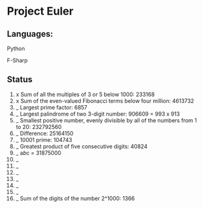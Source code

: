# Project Euler

## Languages:

Python

F-Sharp

## Status

1. x Sum of all the multiples of 3 or 5 below 1000: 233168
2. x Sum of the even-valued Fibonacci terms below four million: 4613732
3. _ Largest prime factor: 6857
4. _ Largest palindrome of two 3-digit number: 906609 = 993 x 913
5. _ Smallest positive number, evenly divisible by all of the numbers from 1 to 20: 232792560
6. _ Difference: 25164150
7. _ 10001 prime: 104743
8. _ Greatest product of five consecutive digits: 40824
9. _ a*b*c = 31875000
10. _
11. _
12. _
13. _
14. _
15. _
16. _ Sum of the digits of the number 2^1000: 1366

